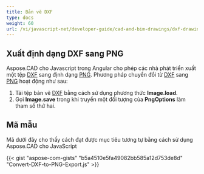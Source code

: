 ```yaml
---
title: Bản vẽ DXF
type: docs
weight: 60
url: /vi/javascript-net/developer-guide/cad-and-bim-drawings/dxf-drawings/
---
```


## **Xuất định dạng DXF sang PNG**

Aspose.CAD cho Javascript trong Angular cho phép các nhà phát triển xuất một tệp [DXF](https://docs.fileformat.com/cad/dxf/) sang định dạng [PNG](https://docs.fileformat.com/image/png/).
Phương pháp chuyển đổi từ [DXF](https://docs.fileformat.com/cad/dxf/) sang [PNG](https://docs.fileformat.com/image/png/) hoạt động như sau:

1. Tải tệp bản vẽ [DXF](https://docs.fileformat.com/cad/dxf/) bằng cách sử dụng phương thức **Image.load**.
1. Gọi **Image.save** trong khi truyền một đối tượng của **PngOptions** làm tham số thứ hai.

## Mã mẫu

Mã dưới đây cho thấy cách đạt được mục tiêu tương tự bằng cách sử dụng Aspose.CAD cho JavaScript

{{< gist "aspose-com-gists" "b5a4510e5fa49082bb585a12d753de8d" "Convert-DXF-to-PNG-Export.js" >}}
